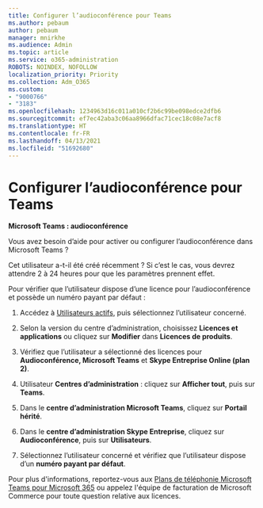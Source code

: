 ```yaml
---
title: Configurer l’audioconférence pour Teams
ms.author: pebaum
author: pebaum
manager: mnirkhe
ms.audience: Admin
ms.topic: article
ms.service: o365-administration
ROBOTS: NOINDEX, NOFOLLOW
localization_priority: Priority
ms.collection: Adm_O365
ms.custom:
- "9000766"
- "3183"
ms.openlocfilehash: 1234963d16c011a010cf2b6c99be098edce2dfb6
ms.sourcegitcommit: ef7ec42aba3c06aa8966dfac71cec18c08e7acf8
ms.translationtype: HT
ms.contentlocale: fr-FR
ms.lasthandoff: 04/13/2021
ms.locfileid: "51692680"
---
```

# <a name="setup-audio-conferencing-for-teams"></a>Configurer l’audioconférence pour Teams

**Microsoft Teams : audioconférence**

Vous avez besoin d’aide pour activer ou configurer l’audioconférence dans Microsoft Teams ?

Cet utilisateur a-t-il été créé récemment ?  Si c’est le cas, vous devrez attendre 2 à 24 heures pour que les paramètres prennent effet.

Pour vérifier que l’utilisateur dispose d’une licence pour l’audioconférence et possède un numéro payant par défaut :

1. Accédez à [Utilisateurs actifs](https://admin.microsoft.com/Adminportal/Home?source=applauncher#/users), puis sélectionnez l’utilisateur concerné.

2. Selon la version du centre d’administration, choisissez **Licences et applications** ou cliquez sur **Modifier** dans **Licences de produits**.

3. Vérifiez que l’utilisateur a sélectionné des licences pour **Audioconférence, Microsoft Teams** et **Skype Entreprise Online (plan 2)**.

4. Utilisateur **Centres d’administration** : cliquez sur **Afficher tout**, puis sur **Teams**.

5. Dans le **centre d’administration Microsoft Teams**, cliquez sur **Portail hérité**.

6. Dans le **centre d’administration Skype Entreprise**, cliquez sur **Audioconférence**, puis sur **Utilisateurs**.

7. Sélectionnez l’utilisateur concerné et vérifiez que l’utilisateur dispose d’un **numéro payant par défaut**.

Pour plus d'informations, reportez-vous aux [Plans de téléphonie Microsoft Teams pour Microsoft 365](https://docs.microsoft.com/microsoftteams/calling-plans-for-office-365) ou appelez l'équipe de facturation de Microsoft Commerce pour toute question relative aux licences.